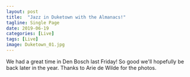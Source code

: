 ```yaml
---
layout: post
title:  "Jazz in Duketown with the Almanacs!"
tagline: Single Page
date: 2019-06-19
categories: [Live]
tags: [Live]
image: Duketown_01.jpg
---
```


We had a great time in Den Bosch last Friday! So good we'll hopefully be back later in the year. Thanks to Arie de Wilde for the photos.
